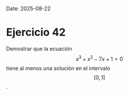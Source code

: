 Date: 2025-08-22

# Ejercicio 42

 
Demostrar que la ecuación  $$ x^3+x^2-7x+1=0$$   tiene al menos una solución en el intervalo  $$ [ 0,1 ]$$  .
